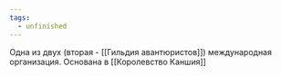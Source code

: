 ```yaml
---
tags:
  - unfinished
---
```

Одна из двух (вторая - [[Гильдия авантюристов]]) международная организация. Основана в [[Королевство Каншия]]
